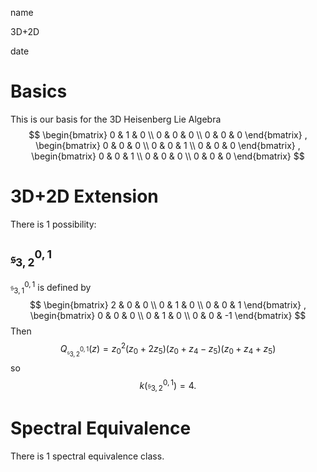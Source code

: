 <link href="../whirlwind.css" rel="stylesheet">

<whirlheader>
<p>name</p>
<p>3D+2D</p>
<p>date</p>
</whirlheader>

# Basics 

This is our basis for the 3D Heisenberg Lie Algebra
$$
\begin{bmatrix}
0 & 1 & 0 \\
0 & 0 & 0 \\
0 & 0 & 0
\end{bmatrix}
,
\begin{bmatrix}
0 & 0 & 0 \\
0 & 0 & 1 \\
0 & 0 & 0
\end{bmatrix}
,
\begin{bmatrix}
0 & 0 & 1 \\
0 & 0 & 0 \\
0 & 0 & 0
\end{bmatrix}
$$

# 3D+2D Extension

There is 1 possibility: 

## $\mathfrak{s}_{3,2}^{0,1}$

$\mathfrak{s}_{3,1}^{0,1}$ is defined by
$$
\begin{bmatrix}
2 & 0 & 0 \\
0 & 1 & 0 \\
0 & 0 & 1
\end{bmatrix}
,
\begin{bmatrix}
0 & 0 & 0 \\
0 & 1 & 0 \\
0 & 0 & -1
\end{bmatrix}
$$
Then 
$$
Q_{\mathfrak{s}_{3,2}^{0,1}}(z) = z_0^2(z_0 + 2z_5)(z_0 + z_4 - z_5)(z_0 + z_4 + z_5)
$$
so 
$$
k(\mathfrak{s}_{3,2}^{0,1})=4.
$$

# Spectral Equivalence
There is 1 spectral equivalence class.